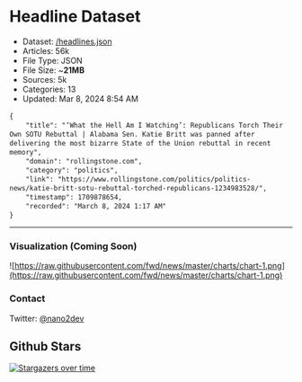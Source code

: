 # Headline Dataset

- Dataset: [/headlines.json](https://raw.githubusercontent.com/fwd/news/master/headlines.json) 
- Articles: 56k
- File Type: JSON
- File Size: ~**21MB**
- Sources: 5k
- Categories: 13
- Updated: Mar 8, 2024 8:54 AM

```
{
    "title": "‘What the Hell Am I Watching’: Republicans Torch Their Own SOTU Rebuttal | Alabama Sen. Katie Britt was panned after delivering the most bizarre State of the Union rebuttal in recent memory",
    "domain": "rollingstone.com",
    "category": "politics",
    "link": "https://www.rollingstone.com/politics/politics-news/katie-britt-sotu-rebuttal-torched-republicans-1234983528/",
    "timestamp": 1709878654,
    "recorded": "March 8, 2024 1:17 AM"
}
```

---

### Visualization (Coming Soon)

![https://raw.githubusercontent.com/fwd/news/master/charts/chart-1.png](https://raw.githubusercontent.com/fwd/news/master/charts/chart-1.png)

### Contact 

Twitter: [@nano2dev](https://twitter.com/nano2dev)

## Github Stars

[![Stargazers over time](https://starchart.cc/fwd/news.svg)](https://starchart.cc/fwd/news)
